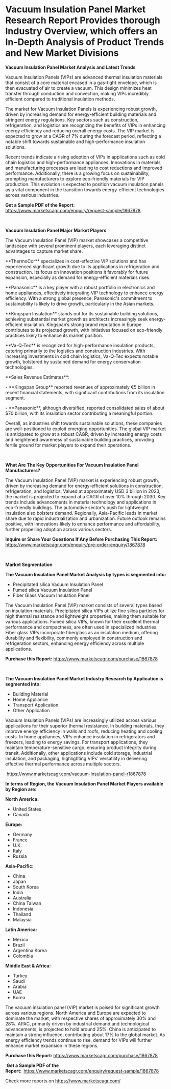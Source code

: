<p><h1>Vacuum Insulation Panel Market Research Report Provides thorough Industry Overview, which offers an In-Depth Analysis of Product Trends and New Market Divisions</h1></p><p><strong>Vacuum Insulation Panel Market Analysis and Latest Trends</strong></p>
<p><p>Vacuum Insulation Panels (VIPs) are advanced thermal insulation materials that consist of a core material encased in a gas-tight envelope, which is then evacuated of air to create a vacuum. This design minimizes heat transfer through conduction and convection, making VIPs incredibly efficient compared to traditional insulation methods. </p><p>The market for Vacuum Insulation Panels is experiencing robust growth, driven by increasing demand for energy-efficient building materials and stringent energy regulations. Key sectors such as construction, refrigeration, and logistics are recognizing the benefits of VIPs in enhancing energy efficiency and reducing overall energy costs. The VIP market is expected to grow at a CAGR of 7% during the forecast period, reflecting a notable shift towards sustainable and high-performance insulation solutions.</p><p>Recent trends indicate a rising adoption of VIPs in applications such as cold chain logistics and high-performance appliances. Innovations in materials and manufacturing processes are leading to cost reductions and improved performance. Additionally, there is a growing focus on sustainability, prompting manufacturers to explore eco-friendly materials for VIP production. This evolution is expected to position vacuum insulation panels as a vital component in the transition towards energy-efficient technologies across various industries.</p></p>
<p><strong>Get a Sample PDF of the Report:&nbsp;</strong> <a href="https://www.marketscagr.com/enquiry/request-sample/1867878?utm_campaign=2186&utm_medium=2&utm_source=Github&utm_content=ia&utm_term=30012025&utm_id=vacuum-insulation-panel">https://www.marketscagr.com/enquiry/request-sample/1867878</a></p>
<p>&nbsp;</p>
<p><strong>Vacuum Insulation Panel Major Market Players</strong></p>
<p><p>The Vacuum Insulation Panel (VIP) market showcases a competitive landscape with several prominent players, each leveraging distinct advantages to capture market share.</p><p>**ThermoCor** specializes in cost-effective VIP solutions and has experienced significant growth due to its applications in refrigeration and construction. Its focus on innovation positions it favorably for future expansion, especially as demand for energy-efficient materials rises.</p><p>**Panasonic** is a key player with a robust portfolio in electronics and home appliances, effectively integrating VIP technology to enhance energy efficiency. With a strong global presence, Panasonic's commitment to sustainability is likely to drive growth, particularly in the Asian markets.</p><p>**Kingspan Insulation** stands out for its sustainable building solutions, achieving substantial market growth as architects increasingly seek energy-efficient insulation. Kingspan’s strong brand reputation in Europe contributes to its projected growth, with initiatives focused on eco-friendly practices likely to enhance its market position.</p><p>**Va-Q-Tec** is recognized for high-performance insulation products, catering primarily to the logistics and construction industries. With increasing investments in cold chain logistics, Va-Q-Tec expects notable growth, bolstered by sustained demand for energy conservation technologies.</p><p>**Sales Revenue Estimates**:</p><p>- **Kingspan Group** reported revenues of approximately €5 billion in recent financial statements, with significant contributions from its insulation segment.</p><p>- **Panasonic**, although diversified, reported consolidated sales of about $70 billion, with its insulation sector contributing a meaningful portion.</p><p>Overall, as industries shift towards sustainable solutions, these companies are well-positioned to exploit emerging opportunities. The global VIP market is anticipated to grow at a robust CAGR, driven by increasing energy costs and heightened awareness of sustainable building practices, providing fertile ground for market players to expand their operations.</p></p>
<p>&nbsp;</p>
<p><strong>What Are The Key Opportunities For Vacuum Insulation Panel Manufacturers?</strong></p>
<p><p>The Vacuum Insulation Panel (VIP) market is experiencing robust growth, driven by increasing demand for energy-efficient solutions in construction, refrigeration, and logistics. Valued at approximately USD 3 billion in 2023, the market is projected to expand at a CAGR of over 10% through 2030. Key trends include advancements in material technology and applications in eco-friendly buildings. The automotive sector's push for lightweight insulation also bolsters demand. Regionally, Asia-Pacific leads in market share due to rapid industrialization and urbanization. Future outlook remains positive, with innovations likely to enhance performance and affordability, further propelling adoption across various sectors.</p></p>
<p><strong>Inquire or Share Your Questions If Any Before Purchasing This Report:</strong> <a href="https://www.marketscagr.com/enquiry/pre-order-enquiry/1867878?utm_campaign=2186&utm_medium=2&utm_source=Github&utm_content=ia&utm_term=30012025&utm_id=vacuum-insulation-panel">https://www.marketscagr.com/enquiry/pre-order-enquiry/1867878</a></p>
<p>&nbsp;</p>
<p><strong>Market Segmentation</strong></p>
<p><strong>The Vacuum Insulation Panel Market Analysis by types is segmented into:</strong></p>
<p><ul><li>Precipitated silica Vacuum Insulation Panel</li><li>Fumed silica Vacuum Insulation Panel</li><li>Fiber Glass Vacuum Insulation Panel</li></ul></p>
<p><p>The Vacuum Insulation Panel (VIP) market consists of several types based on insulation materials. Precipitated silica VIPs utilize fine silica particles for high thermal resistance and lightweight properties, making them suitable for various applications. Fumed silica VIPs, known for their excellent thermal performance and compactness, are often used in specialized industries. Fiber glass VIPs incorporate fiberglass as an insulation medium, offering durability and flexibility, commonly employed in construction and refrigeration sectors, enhancing energy efficiency across multiple applications.</p></p>
<p><strong>Purchase this Report:&nbsp;</strong><a href="https://www.marketscagr.com/purchase/1867878?utm_campaign=2186&utm_medium=2&utm_source=Github&utm_content=ia&utm_term=30012025&utm_id=vacuum-insulation-panel">https://www.marketscagr.com/purchase/1867878</a></p>
<p>&nbsp;</p>
<p><strong>The Vacuum Insulation Panel Market Industry Research by Application is segmented into:</strong></p>
<p><ul><li>Building Material</li><li>Home Appliance</li><li>Transport Application</li><li>Other Application</li></ul></p>
<p><p>Vacuum Insulation Panels (VIPs) are increasingly utilized across various applications for their superior thermal resistance. In building materials, they improve energy efficiency in walls and roofs, reducing heating and cooling costs. In home appliances, VIPs enhance insulation in refrigerators and freezers, leading to energy savings. For transport applications, they maintain temperature-sensitive cargo, ensuring product integrity during transit. Additionally, other applications include cold storage, industrial insulation, and packaging, highlighting VIPs' versatility in delivering effective thermal performance across multiple sectors.</p></p>
<p><a href="https://www.marketscagr.com/vacuum-insulation-panel-r1867878?utm_campaign=2186&utm_medium=2&utm_source=Github&utm_content=ia&utm_term=30012025&utm_id=vacuum-insulation-panel">&nbsp;https://www.marketscagr.com/vacuum-insulation-panel-r1867878</a></p>
<p><strong>In terms of Region, the Vacuum Insulation Panel Market Players available by Region are:</strong></p>
<p>
    <p> <strong> North America: </strong>
        <ul>
            <li>United States</li>
            <li>Canada</li>
        </ul>
        </p> 
    <p> <strong> Europe: </strong>
        <ul>
            <li>Germany</li>
            <li>France</li>
            <li>U.K.</li>
            <li>Italy</li>
            <li>Russia</li>
        </ul>
        </p> 
    <p> <strong> Asia-Pacific: </strong>
        <ul>
            <li>China</li>
            <li>Japan</li>
            <li>South Korea</li>
            <li>India</li>
            <li>Australia</li>
            <li>China Taiwan</li>
            <li>Indonesia</li>
            <li>Thailand</li>
            <li>Malaysia</li>
        </ul>
        </p> 
    <p> <strong> Latin America: </strong>
        <ul>
            <li>Mexico</li>
            <li>Brazil</li>
            <li>Argentina Korea</li>
            <li>Colombia</li>
        </ul>
        </p> 
    <p> <strong> Middle East & Africa: </strong>
        <ul>
            <li>Turkey</li>
            <li>Saudi</li>
            <li>Arabia</li>
            <li>UAE</li>
            <li>Korea</li>
        </ul>
    </p>
    </p>
<p><p>The vacuum insulation panel (VIP) market is poised for significant growth across various regions. North America and Europe are expected to dominate the market, with respective shares of approximately 30% and 28%. APAC, primarily driven by industrial demand and technological advancements, is projected to hold around 25%. China is anticipated to maintain a strong influence, contributing about 17% to the global market. As energy efficiency trends continue to rise, demand for VIPs will further enhance market expansion in these regions.</p></p>
<p><strong>Purchase this Report: </strong><a href="https://www.marketscagr.com/purchase/1867878?utm_campaign=2186&utm_medium=2&utm_source=Github&utm_content=ia&utm_term=30012025&utm_id=vacuum-insulation-panel">https://www.marketscagr.com/purchase/1867878</a></p>
<p>&nbsp;<strong>Get a Sample PDF of the Report:&nbsp;&nbsp;</strong><a href="https://www.marketscagr.com/enquiry/request-sample/1867878?utm_campaign=2186&utm_medium=2&utm_source=Github&utm_content=ia&utm_term=30012025&utm_id=vacuum-insulation-panel">https://www.marketscagr.com/enquiry/request-sample/1867878</a></p>
<p><strong></strong></p>
<p>Check more reports on <a href="https://www.marketscagr.com/?utm_campaign=2186&utm_medium=2&utm_source=Github&utm_content=ia&utm_term=30012025&utm_id=vacuum-insulation-panel">https://www.marketscagr.com/</a></p>